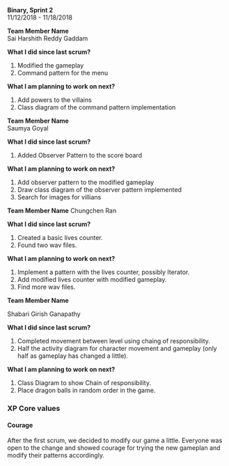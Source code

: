 **Binary, Sprint 2**    
11/12/2018 - 11/18/2018  

**Team Member Name**  
Sai Harshith Reddy Gaddam  

**What I did since last scrum?**
1. Modified the gameplay  
2. Command pattern for the menu  

**What I am planning to work on next?**
1. Add powers to the villains  
2. Class diagram of the command pattern implementation  

**Team Member Name**  
Saumya Goyal 

**What I did since last scrum?**
1. Added Observer Pattern to the score board 

**What I am planning to work on next?**
1. Add observer pattern to the modified gameplay
2. Draw class diagram of the observer pattern implemented
3. Search for images for villians  

**Team Member Name**
Chungchen Ran

**What I did since last scrum?**
1. Created a basic lives counter.
2. Found two wav files.

**What I am planning to work on next?**
1. Implement a pattern with the lives counter, possibly Iterator.
2. Add modified lives counter with modified gameplay.
3. Find more wav files.

**Team Member Name**

Shabari Girish Ganapathy

**What I did since last scrum?**
1. Completed movement between level using chaing of responsibility.
2. Half the activity diagram for character movement and gameplay (only half as gameplay has changed a little).

**What I am planning to work on next?**
1. Class Diagram to show Chain of responsibility.
2. Place dragon balls in random order in the game.

### XP Core values

#### Courage
After the first scrum, we decided to modify our game a little. Everyone was open to the change and showed courage for trying the new    gameplan and modify their patterns accordingly.


